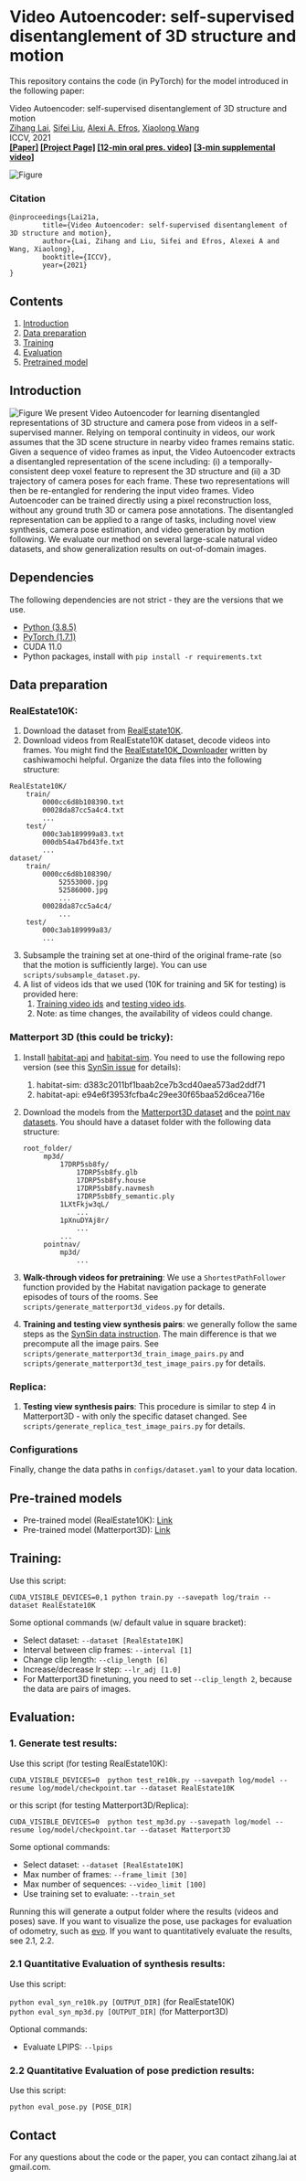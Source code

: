 # Video Autoencoder: self-supervised disentanglement of 3D structure and motion


This repository contains the code (in PyTorch) for the model introduced in the following paper:

Video Autoencoder: self-supervised disentanglement of 3D structure and motion\
[Zihang Lai](https://zlai0.github.io/), [Sifei Liu](https://www.sifeiliu.net/), [Alexi A. Efros](https://people.eecs.berkeley.edu/~efros/), [Xiaolong Wang](https://xiaolonw.github.io/) \
ICCV, 2021\
**[[Paper]](https://arxiv.org/abs/2110.02951) [[Project Page]](https://zlai0.github.io/VideoAutoencoder) [[12-min oral pres. video]](https://youtu.be/SIg_8URon14) [[3-min supplemental video]](https://youtu.be/UaJZd4FrM8E)**


![Figure](figures/teaser.gif)
### Citation
```
@inproceedings{Lai21a,
        title={Video Autoencoder: self-supervised disentanglement of 3D structure and motion},
        author={Lai, Zihang and Liu, Sifei and Efros, Alexei A and Wang, Xiaolong},
        booktitle={ICCV},
        year={2021}
}
```

## Contents

1. [Introduction](#introduction)
2. [Data preparation](#data-preparation)
3. [Training](#training)
4. [Evaluation](#evaluation)
5. [Pretrained model](#pre-trained-models)

## Introduction
![Figure](figures/autoencoder.png)
We present Video Autoencoder for learning disentangled representations of 3D structure and camera pose from videos in a self-supervised manner. Relying on temporal continuity in videos, our work assumes that the 3D scene structure in nearby video frames remains static. Given a sequence of video frames as input, the Video Autoencoder extracts a disentangled representation of the scene including: (i) a temporally-consistent deep voxel feature to represent the 3D structure and (ii) a 3D trajectory of camera poses for each frame. These two representations will then be re-entangled for rendering the input video frames. Video Autoencoder can be trained directly using a pixel reconstruction loss, without any ground truth 3D or camera pose annotations. The disentangled representation can be applied to a range of tasks, including novel view synthesis, camera pose estimation, and video generation by motion following. We evaluate our method on several large-scale natural video datasets, and show generalization results on out-of-domain images.


## Dependencies
The following dependencies are not strict - they are the versions that we use.
- [Python (3.8.5)](https://www.python.org/downloads/)
- [PyTorch (1.7.1)](http://pytorch.org) 
- CUDA 11.0
- Python packages, install with ``pip install -r requirements.txt``

## Data preparation
### RealEstate10K:
1. Download the dataset from [RealEstate10K](https://google.github.io/realestate10k/).
2. Download videos from RealEstate10K dataset, decode videos into frames. You might find the [RealEstate10K_Downloader](https://github.com/cashiwamochi/RealEstate10K_Downloader) written by cashiwamochi helpful. Organize the data files into the following structure:
```
RealEstate10K/
    train/
        0000cc6d8b108390.txt
        00028da87cc5a4c4.txt
        ...
    test/
        000c3ab189999a83.txt
        000db54a47bd43fe.txt
        ...
dataset/
    train/
        0000cc6d8b108390/
            52553000.jpg
            52586000.jpg
            ...
        00028da87cc5a4c4/
            ...
    test/
        000c3ab189999a83/
        ...
```
3. Subsample the training set at one-third of the original frame-rate (so that the motion is sufficiently large). You can use ``scripts/subsample_dataset.py``.
4. A list of videos ids that we used (10K for training and 5K for testing) is provided here: 
    1. [Training video ids](./data/video_ids_train.txt) and [testing video ids](./data/video_ids_test.txt).
    2. Note: as time changes, the availability of videos could change.
         
### Matterport 3D (this could be tricky):
1. Install [habitat-api](https://github.com/facebookresearch/habitat-api) and [habitat-sim](https://github.com/facebookresearch/habitat-sim). You need to use the following repo version (see this [SynSin issue](https://github.com/facebookresearch/synsin/issues/2) for details): 
    1. habitat-sim: d383c2011bf1baab2ce7b3cd40aea573ad2ddf71
    2. habitat-api: e94e6f3953fcfba4c29ee30f65baa52d6cea716e

2. Download the models from the [Matterport3D dataset](https://niessner.github.io/Matterport/) and the [point nav datasets](https://github.com/facebookresearch/habitat-api#task-datasets). You should have a dataset folder with the following data structure:
   ```
   root_folder/
        mp3d/
            17DRP5sb8fy/
                17DRP5sb8fy.glb  
                17DRP5sb8fy.house  
                17DRP5sb8fy.navmesh  
                17DRP5sb8fy_semantic.ply
            1LXtFkjw3qL/
                ...
            1pXnuDYAj8r/
                ...
            ...
        pointnav/
            mp3d/
                ...
    ```
3. **Walk-through videos for pretraining**: We use a ``ShortestPathFollower`` function provided by the Habitat navigation package to generate episodes of tours of the rooms. See ``scripts/generate_matterport3d_videos.py`` for details.
4. **Training and testing view synthesis pairs**: we generally follow the same steps as the [SynSin data instruction](https://github.com/facebookresearch/synsin/blob/main/MP3D.md). The main difference is that we precompute all the image pairs.  See ``scripts/generate_matterport3d_train_image_pairs.py`` and ``scripts/generate_matterport3d_test_image_pairs.py`` for details. 

### Replica:
1. **Testing view synthesis pairs**: This procedure is similar to step 4 in Matterport3D - with only the specific dataset changed. See ``scripts/generate_replica_test_image_pairs.py`` for details.

### Configurations
Finally, change the data paths in ``configs/dataset.yaml`` to your data location. 

## Pre-trained models
- Pre-trained model (RealEstate10K): [Link](https://drive.google.com/file/d/1ddM1BF_Itg0pyvgE9uKP1aeS9XEBzN66/view?usp=sharing)
- Pre-trained model (Matterport3D): [Link](https://drive.google.com/file/d/1uuLUPq5H_jxs_nspycEkQWRpnSXXdxIx/view?usp=sharing)

## Training:
Use this script:

``CUDA_VISIBLE_DEVICES=0,1 python train.py --savepath log/train --dataset RealEstate10K``

Some optional commands (w/ default value in square bracket):
- Select dataset: ``--dataset [RealEstate10K]``
- Interval between clip frames: ``--interval [1]``
- Change clip length: ``--clip_length [6]``
- Increase/decrease lr step: ``--lr_adj [1.0]``
- For Matterport3D finetuning, you need to set ``--clip_length 2``, because the data are pairs of images.


## Evaluation:
### 1. Generate test results:
Use this script (for testing RealEstate10K):

``CUDA_VISIBLE_DEVICES=0  python test_re10k.py --savepath log/model --resume log/model/checkpoint.tar --dataset RealEstate10K``

or this script (for testing Matterport3D/Replica):

``CUDA_VISIBLE_DEVICES=0  python test_mp3d.py --savepath log/model --resume log/model/checkpoint.tar --dataset Matterport3D``

Some optional commands:

- Select dataset: ``--dataset [RealEstate10K]`` 
- Max number of frames: ``--frame_limit [30]``
- Max number of sequences: ``--video_limit [100]``
- Use training set to evaluate: ``--train_set``


Running this will generate a output folder where the results (videos and poses) save. If you want to   visualize the pose, use packages for evaluation of odometry, such as [evo](https://github.com/MichaelGrupp/evo). If you want to quantitatively evaluate the results, see 2.1, 2.2.

### 2.1 Quantitative Evaluation of synthesis results:
Use this script:

``python eval_syn_re10k.py [OUTPUT_DIR]`` (for RealEstate10K)\
``python eval_syn_mp3d.py [OUTPUT_DIR]`` (for Matterport3D)

Optional commands:
- Evaluate LPIPS: ``--lpips``

### 2.2 Quantitative Evaluation of pose prediction results:
Use this script:

``python eval_pose.py [POSE_DIR]``

## Contact
For any questions about the code or the paper, you can contact zihang.lai at gmail.com.
